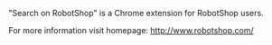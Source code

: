 "Search on RobotShop" is a Chrome extension for RobotShop users.

For more information visit homepage: http://www.robotshop.com/